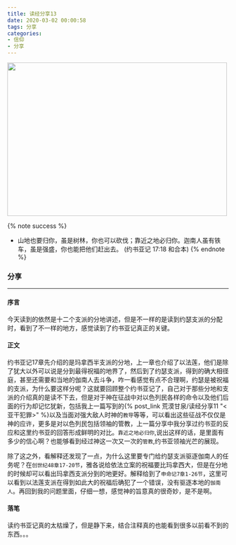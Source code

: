```yaml
---
title: 读经分享13
date: 2020-03-02 00:00:58
tags: 分享
categories:
- 信仰
- 分享
---
```

<img src="https://hexo-1257711631.cos.ap-nanjing.myqcloud.com/20200225230127.png" width=500 height=350>

{% note success %}
* 山地也要归你，虽是树林，你也可以砍伐；靠近之地必归你。迦南人虽有铁车，虽是强盛，你也能把他们赶出去。
                                                    (约书亚记 17:18 和合本)
{% endnote %}

### 分享
***

#### 序言

今天读到的依然是十二个支派的分地讲述，但是不一样的是读到约瑟支派的分配时，看到了不一样的地方，感觉读到了约书亚记真正的关键。

#### 正文

约书亚记17章先介绍的是玛拿西半支派的分地，上一章也介绍了以法莲，他们是除了犹大以外可以说是分到最得祝福的地界了，然后到了约瑟支派，得到的确大相径庭，甚至还需要和当地的伽南人去斗争，咋一看感觉有点不合理啊，约瑟是被祝福的支派，为什么要这样分呢？这就要回顾整个约书亚记了，自己对于那些分地和支派的介绍真的是读不下去，但是对于神在征战中对以色列民各样的命令以及他们后面的行为却记忆犹新，包括我上一篇写到的{% post_link 荒漠甘泉/读经分享11 "<亚干犯罪>" %}以及当面对强大敌人时神的`教导`等等，可以看出这些征战不仅仅是神的应许，更多是对以色列民包括领袖的管教，上一篇分享中我分享过约书亚的反应和这里约书亚的回答形成鲜明的对比。`靠近之地必归你`,说出这样的话，是里面有多少的信心啊？也能够看到经过神这一次又一次的`管教`,约书亚领袖光芒的展现。

除了这之外，看解释还发现了一点，为什么这里要专门给约瑟支派驱逐伽南人的任务呢？在`创世纪48章17-20节`，雅各说给依法立案的祝福要比玛拿西大，但是在分地的时候却可以看出玛拿西支派分到的地更好。解释给到了`申命记7章1-26节`，这里可以看到以法莲支派在得到如此大的祝福后确犯了一个错误，没有驱逐本地的`伽南人`。再回到我的问题里面，仔细一想，感觉神的旨意真的很奇妙，是不是啊。

#### 落笔

读约书亚记真的太枯燥了，但是静下来，结合注释真的也能看到很多以前看不到的东西。。。
